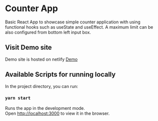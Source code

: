 # Counter App

Basic React App to showcase simple counter application with using functional hooks such as useState and useEffect. A maximum limit can be also configured from bottom left input box.

## Visit Demo site

Demo site is hosted on netlify [Demo](https://youthful-brahmagupta-df23e0.netlify.app/)

## Available Scripts for running locally

In the project directory, you can run:

### `yarn start`

Runs the app in the development mode.\
Open [http://localhost:3000](http://localhost:3000) to view it in the browser.

